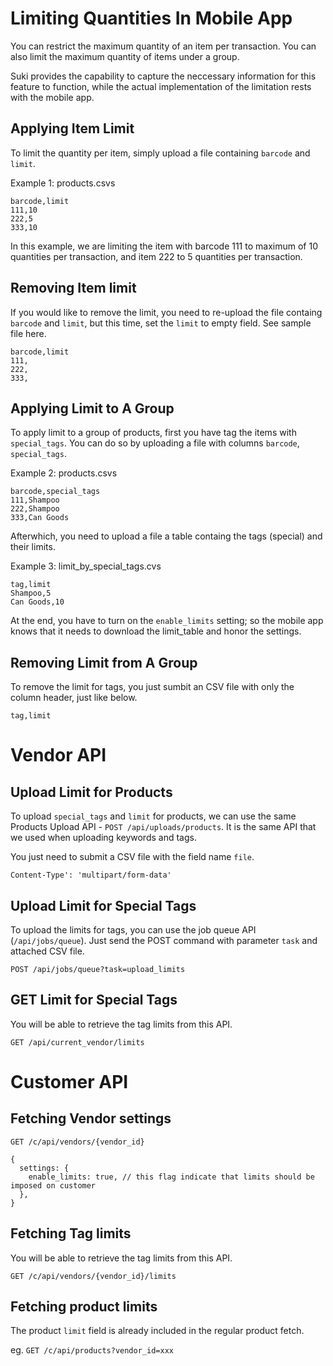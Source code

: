 # Limiting Quantities In Mobile App

You can restrict the maximum quantity of an item per transaction. You can also limit the maximum quantity of items under a group.

Suki provides the capability to capture the neccessary information for this feature to function, while the actual implementation of the limitation rests with the mobile app.

## Applying Item Limit

To limit the quantity per item, simply upload a file containing `barcode` and `limit`.

Example 1: products.csvs

```
barcode,limit
111,10
222,5
333,10
```

In this example, we are limiting the item with barcode 111 to maximum of 10 quantities per transaction, and item 222 to 5 quantities per transaction.

## Removing Item limit

If you would like to remove the limit, you need to re-upload the file containg `barcode`
and `limit`, but this time, set the `limit` to empty field. See sample file here.

```
barcode,limit
111,
222,
333,
```

## Applying Limit to A Group

To apply limit to a group of products, first you have tag the items with `special_tags`.
You can do so by uploading a file with columns `barcode`, `special_tags`.

Example 2: products.csvs

```
barcode,special_tags
111,Shampoo
222,Shampoo
333,Can Goods
```

Afterwhich, you need to upload a file a table containg the tags (special) and their limits.

Example 3: limit_by_special_tags.cvs

```
tag,limit
Shampoo,5
Can Goods,10
```

At the end, you have to turn on the `enable_limits` setting; so the mobile app knows that it needs to download the limit_table and honor the settings.

## Removing Limit from A Group

To remove the limit for tags, you just sumbit an CSV file with only the column header, just like below.

```
tag,limit
```

# Vendor API

## Upload Limit for Products

To upload `special_tags` and `limit` for products, we can
use the same Products Upload API - `POST /api/uploads/products`.
It is the same API that we used when uploading keywords and tags.

You just need to submit a CSV file with the field name `file`.

`Content-Type': 'multipart/form-data'`

## Upload Limit for Special Tags

To upload the limits for tags, you can use the job queue API (`/api/jobs/queue`).
Just send the POST command with parameter `task` and attached CSV file.

`POST /api/jobs/queue?task=upload_limits`

## GET Limit for Special Tags

You will be able to retrieve the tag limits from this API.

`GET /api/current_vendor/limits`

# Customer API

## Fetching Vendor settings

`GET /c/api/vendors/{vendor_id}`

```
{
  settings: {
    enable_limits: true, // this flag indicate that limits should be imposed on customer
  },
}
```

## Fetching Tag limits

You will be able to retrieve the tag limits from this API.

`GET /c/api/vendors/{vendor_id}/limits`

## Fetching product limits

The product `limit` field is already included in the regular product fetch.

eg. `GET /c/api/products?vendor_id=xxx`
